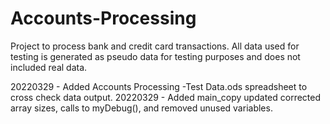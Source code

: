 # Accounts-Processing
Project to process bank and credit card transactions. 
All data used for testing is generated as pseudo data for testing purposes and does not included real data. 

20220329  - Added Accounts Processing -Test Data.ods spreadsheet to cross check data output.
20220329  - Added main_copy updated corrected array sizes, calls to myDebug(), and removed unused variables.
